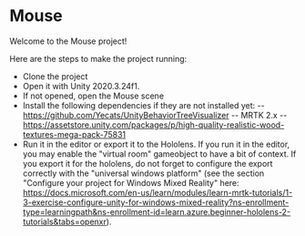 # Mouse

Welcome to the Mouse project!

Here are the steps to make the project running:
- Clone the project
- Open it with Unity 2020.3.24f1. 
- If not opened, open the Mouse scene
- Install the following dependencies if they are not installed yet: 
-- https://github.com/Yecats/UnityBehaviorTreeVisualizer
-- MRTK 2.x
-- https://assetstore.unity.com/packages/p/high-quality-realistic-wood-textures-mega-pack-75831
- Run it in the editor or export it to the Hololens. If you run it in the editor, you may enable the "virtual room" gameobject to have a bit of context. If you export it for the hololens, do not forget to configure the export correctly with the "universal windows platform" (see the section "Configure your project for Windows Mixed Reality" here: https://docs.microsoft.com/en-us/learn/modules/learn-mrtk-tutorials/1-3-exercise-configure-unity-for-windows-mixed-reality?ns-enrollment-type=learningpath&ns-enrollment-id=learn.azure.beginner-hololens-2-tutorials&tabs=openxr).

